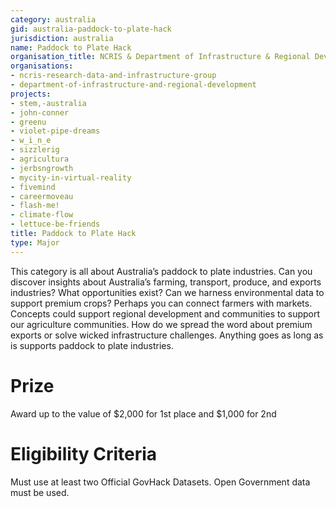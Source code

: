 ```yaml
---
category: australia
gid: australia-paddock-to-plate-hack
jurisdiction: australia
name: Paddock to Plate Hack
organisation_title: NCRIS & Department of Infrastructure & Regional Development
organisations:
- ncris-research-data-and-infrastructure-group
- department-of-infrastructure-and-regional-development
projects:
- stem,-australia
- john-conner
- greenu
- violet-pipe-dreams
- w_i_n_e
- sizzlerig
- agricultura
- jerbsngrowth
- mycity-in-virtual-reality
- fivemind
- careermoveau
- flash-me!
- climate-flow
- lettuce-be-friends
title: Paddock to Plate Hack
type: Major
---
```


This category is all about Australia’s paddock to plate industries.  Can you discover insights about Australia’s farming, transport, produce, and exports industries?   What opportunities exist?    Can we harness environmental data to support premium crops?  Perhaps you can connect farmers with markets.  Concepts could support regional development and communities to support our agriculture communities. How do we spread the word about premium exports or solve wicked infrastructure challenges. Anything goes as long as is supports paddock to plate industries.

# Prize
Award up to the value of  $2,000 for 1st place and $1,000 for 2nd

# Eligibility Criteria
Must use at least two Official GovHack Datasets.  Open Government data must be used.